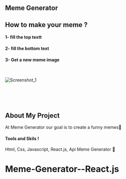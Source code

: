 ## Meme Generator

## How to make your meme ?

#### 1- fill the top textt

#### 2- fill the bottom text

#### 3- Get a new meme image

<br>

![Screenshot_1](https://user-images.githubusercontent.com/106211999/225710047-3304e32b-a035-4bd5-93f6-4aeace244d2b.png)

<br>
<br>
<br>

## About My Project

At Meme Generator our goal is to create a funny memes💜

#### Tools and Skils !

Html, Css, Javascript, React.js, Api Meme Generator 🎉
# Meme-Generator--React.js

